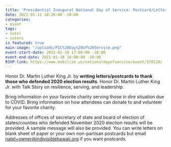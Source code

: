 ```yaml
---
title: 'Presidential Inaugural National Day of Service: Postcard/Letter Writing'
date: 2021-01-12 10:26:00 -10:00
categories:
- event
tags:
- natel
- voters
is featured: true
main-image: "/uploads/PIC%20Day%20of%20Service.png"
event-start-date: 2021-01-18 17:00:00 -10:00
event-end-date: 2021-01-18 18:00:00 -10:00
RSVP-link: https://www.mobilize.us/nationaldayofservice/event/370118/
---
```


Honor Dr. Martin Luther King Jr. by **writing letters/postcards to thank those who defended 2020 election results**. Honor Dr. Martin Luther King Jr. with Talk Story on resilience, serving, and leadership.

Bring information on your favorite charity serving those in dire situation due to COVID. Bring information on how attendees can donate to and volunteer for your favorite charity.

Addresses of offices of secretary of state and board of election of states/counties who defended November 2020 election results will be provided. A sample message will also be provided. You can write letters on blank sheet of paper or your own non-partisan postcards but email natel+owner@indivisiblehawaii.org if you want postcards.


